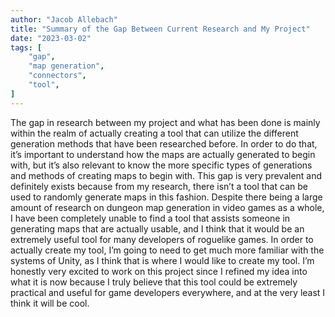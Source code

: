 ```yaml
---
author: "Jacob Allebach"
title: "Summary of the Gap Between Current Research and My Project"
date: "2023-03-02"
tags: [
    "gap",
    "map generation",
    "connectors",
    "tool",
]
---
```


The gap in research between my project and what has been done is mainly within the realm of actually creating a tool that can utilize the different generation methods that have been researched before. In order to do that, it’s important to understand how the maps are actually generated to begin with, but it’s also relevant to know the more specific types of generations and methods of creating maps to begin with. This gap is very prevalent and definitely exists because from my research, there isn’t a tool that can be used to randomly generate maps in this fashion. Despite there being a large amount of research on dungeon map generation in video games as a whole, I have been completely unable to find a tool that assists someone in generating maps that are actually usable, and I think that it would be an extremely useful tool for many developers of roguelike games. In order to actually create my tool, I’m going to need to get much more familiar with the systems of Unity, as I think that is where I would like to create my tool. I’m honestly very excited to work on this project since I refined my idea into what it is now because I truly believe that this tool could be extremely practical and useful for game developers everywhere, and at the very least I think it will be cool.
